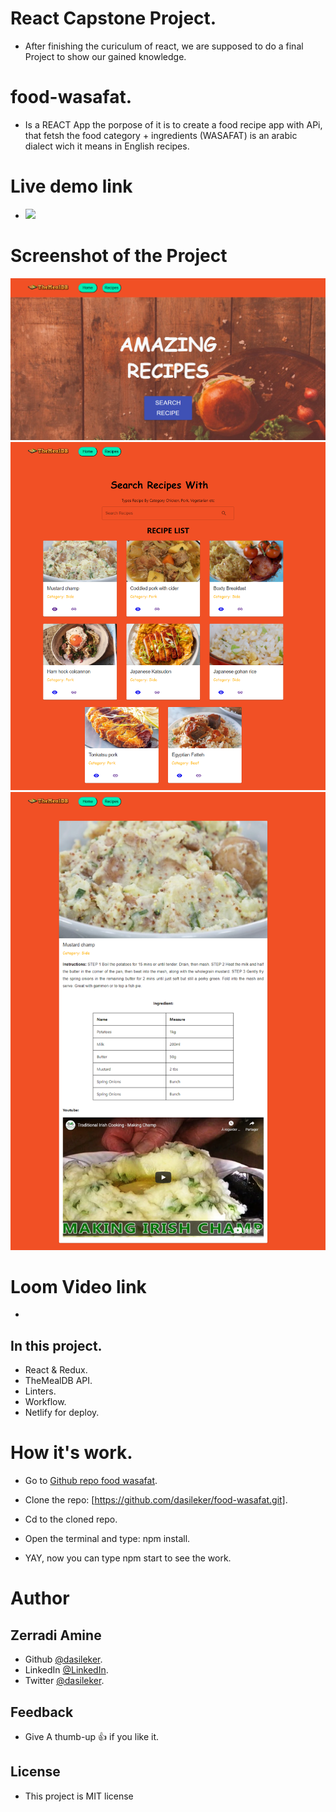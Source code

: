 # React Capstone Project.
- After finishing the curiculum of react, we are supposed to do a final Project to show our gained knowledge.


# food-wasafat.

- Is a REACT App the porpose of it is to create a food recipe app with APi, that fetsh the food category + ingredients (WASAFAT) is an arabic dialect wich it means in English recipes.


# Live demo link

- <a href="https://wasafaty.netlify.app/"><img src='https://www.netlify.com/img/deploy/button.svg'></a>

# Screenshot of the Project

![home page](wasafat.png)
![home page](wasafat1.png)
![home page](wasafat2.png)


# Loom Video link

- 

## In this project.

- React & Redux.
- TheMealDB API.
- Linters.
- Workflow.
- Netlify for deploy.


# How it's work.

- Go to [Github repo food wasafat](https://github.com/dasileker/food-wasafat/).

- Clone the repo: [https://github.com/dasileker/food-wasafat.git].

- Cd to the cloned repo.

- Open the terminal and type: npm install.

- YAY, now you can type npm start to see the work.


# Author
## **Zerradi Amine**

- Github [@dasileker](https://www.github.com/dasileker).
- LinkedIn [@LinkedIn](https://www.linkedin.com/in/amine-zerradi).
- Twitter [@dasileker](https://www.twitter.com/dasileker).

## Feedback

 - Give A  thumb-up 👍 if you like it.


 ## License 

 - This project is MIT license